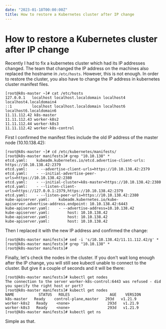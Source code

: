 ```yaml
---
date: "2023-01-18T00:00:00Z"
title: How to restore a Kubernetes cluster after IP change
---
```


# How to restore a Kubernetes cluster after IP change

Recently I had to fix a kubernetes cluster which had its IP addresses changed. The team that changed the IP address on the machines also replaced the hostname in `/etc/hosts`.
However, this is not enough. In order to restore the cluster, you also have to change the IP address in kubernetes cluster manifest files.

```
[root@k8s-master ~]# cat /etc/hosts
127.0.0.1   localhost localhost.localdomain localhost4 localhost4.localdomain4
::1         localhost localhost.localdomain localhost6 localhost6.localdomain6
11.11.112.42 k8s-master
11.11.112.43 worker-k8s2
11.11.112.44 worker-k8s3
11.11.112.42 worker-k8s-control
```

First I confirmed the manifest files include the old IP address of the master node (10.10.138.42):
```
[root@k8s-master ~]# cd /etc/kubernetes/manifests/
[root@k8s-master manifests]# grep "10.10.138" *
etcd.yaml:    kubeadm.kubernetes.io/etcd.advertise-client-urls: https://10.10.138.42:2379
etcd.yaml:    - --advertise-client-urls=https://10.10.138.42:2379
etcd.yaml:    - --initial-advertise-peer-urls=https://10.10.138.42:2380
etcd.yaml:    - --initial-cluster=k8s-master=https://10.10.138.42:2380
etcd.yaml:    - --listen-client-urls=https://127.0.0.1:2379,https://10.10.138.42:2379
etcd.yaml:    - --listen-peer-urls=https://10.10.138.42:2380
kube-apiserver.yaml:    kubeadm.kubernetes.io/kube-apiserver.advertise-address.endpoint: 10.10.138.42:6443
kube-apiserver.yaml:    - --advertise-address=10.10.138.42
kube-apiserver.yaml:        host: 10.10.138.42
kube-apiserver.yaml:        host: 10.10.138.42
kube-apiserver.yaml:        host: 10.10.138.42
```

Then I replaced it with the new IP address and confirmed the change:
```
[root@k8s-master manifests]# sed -i 's/10.10.138.42/11.11.112.42/g' *
[root@k8s-master manifests]# grep "10.10.138" *
[root@k8s-master manifests]# 
```


Finally, let's check the nodes in the cluster. If you don't wait long enough after the IP change, you will still see kubectl unable to connect to the cluster. But give it a couple of seconds and it will be there:

```
[root@k8s-master manifests]# kubectl get nodes
The connection to the server worker-k8s-control:6443 was refused - did you specify the right host or port?
[root@k8s-master manifests]# kubectl get nodes
NAME           STATUS   ROLES                  AGE    VERSION
k8s-master   Ready    control-plane,master   293d   v1.21.9
worker-k8s2   Ready    <none>                 293d   v1.21.9
worker-k8s3   Ready    <none>                 293d   v1.21.9
[root@k8s-master manifests]# kubectl get ns
```

Simple as that.
